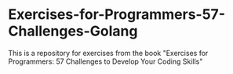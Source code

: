 # Exercises-for-Programmers-57-Challenges-Golang

This is a repository for exercises from the book "Exercises for Programmers: 57 Challenges to Develop Your Coding Skills"
